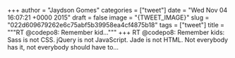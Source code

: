 
+++
author = "Jaydson Gomes"
categories = ["tweet"]
date = "Wed Nov 04 16:07:21 +0000 2015"
draft = false
image = "{TWEET_IMAGE}"
slug = "022d609679262e6c75abf5b39958ea4cf4875b18"
tags = ["tweet"]
title = """RT @codepo8: Remember kid..."""
+++
RT @codepo8: Remember kids: Sass is not CSS. jQuery is not JavaScript. Jade is not HTML. Not everybody has it, not everybody should have to…
